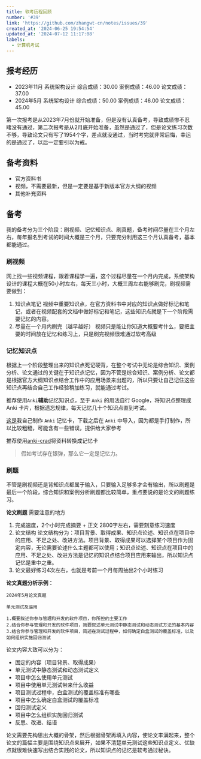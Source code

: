 ```yaml
---
title: 软考历程回顾
number: '#39'
link: 'https://github.com/zhangwt-cn/notes/issues/39'
created_at: '2024-06-25 19:54:54'
updated_at: '2024-07-12 11:17:08'
labels:
  - 计算机考试
---
```

## 报考经历
- 2023年11月 系统架构设计
综合成绩：30.00
案例成绩：46.00
论文成绩：37.00
- 2024年5月  系统架构设计
综合成绩：50.00
案例成绩：46.00
论文成绩：45.00

第一次报考是从2023年7月份就开始准备，但是没有认真备考，导致成绩惨不忍睹没有通过，第二次报考是从2月底开始准备，虽然是通过了，但是论文练习次数不够，导致论文只有写了1954个字，差点就没通过，当时考完就非常后悔，幸运的是通过了，以后一定要引以为戒。


## 备考资料
- 官方资料书
- 视频，不需要最新，但是一定要是基于新版本官方大纲的视频
- 其他补充资料

## 备考
我的备考分为三个阶段：刷视频、记忆知识点、刷真题，备考时间尽量在三个月左右，每年报名到考试的时间大概是三个月，只要充分利用这三个月认真备考，基本都能通过。


### 刷视频
网上找一些视频课程，跟着课程学一遍，这个过程尽量在一个月内完成，系统架构设计的课程大概在50小时左右，每天三小时，大概三周左右能够刷完，刷视频需要做到：
1. 知识点笔记
视频中重要知识点，在官方资料书中对应的知识点做好标记和笔记，或者在视频配套的文档中做好标记和笔记，这些知识点就是下一个阶段需要记忆的内容。
2. 尽量在一个月内刷完（越早越好）
视频只是能让你知道大概要考什么，要把主要的时间放在记忆和练习上，只是刷完视频很难通过软考高级

### 记忆知识点
根据上一个阶段整理出来的知识点死记硬背，在整个考试中无论是综合知识、案例分析、论文通过的关键在于知识点记忆，因为不管是综合知识、案例分析、论文都是根据官方大纲知识点结合工作中的应用场景来出题的，所以只要让自己记住这些知识点再结合自己工作经验稍加练习，就能通过考试。

推荐使用`Anki`**辅助**记忆知识点，至于 `Anki` 的用法自行 Google，将知识点整理成 Anki 卡片，根据遗忘规律，每天记忆几十个知识点直到考试。

[这是](https://pan.baidu.com/s/1F8bQk5_3g9dRu6MBRvwEhQ?pwd=unqr)我自己制作 `Anki` 记忆卡，下载之后在 `Anki` 中导入，因为都是手打制作，所以比较粗糙，可能含有一些错误，提供给大家参考

推荐使用[anki-crad](https://github.com/zhangwt-cn/anki-card)将资料转换成记忆卡


> 假如考试存在银弹，那么它一定是记忆力。

### 刷题
不管是刷视频还是背知识点都属于输入，只要输入足够多才会有输出，所以刷题是最后一个阶段，综合知识和案例分析刷题都比较简单，重点要说的是论文的刷题练习。

**论文刷题**
需要注意的地方
1. 完成速度，2个小时完成摘要 + 正文 2800字左右，需要刻意练习速度
2. 论文结构
 论文结构分为：项目背景、取得成果、知识点论述、知识点在项目中的应用、不足之处、改进方法。项目背景、取得成果可以选择某个项目作为固定内容，无论需要论述什么主题都可以使用；知识点论述、知识点在项目中的应用、不足之处、改进方法是记忆的知识点结合项目应用来输出，所以知识点记忆是重中之重。
3. 论文最好练习4次左右，也就是考前一个月每周抽出2个小时练习


**论文真题分析示例：**
```
2024年5月论文真题

单元测试及运用

1.概要叙述你参与管理和开发的软件项目，你所担的主要工作
2.结合你参与管理和开发的软件项目，简要叙述单元测试中静态测试和动态测试方法的基本内容
3.结合你参与管理和开发的软件项目，简述在测试过程中，如何确定白盒测试的覆盖标准，以及如何组织实施回归测试

```
论文内容大致可以分为：
- 固定的内容（项目背景、取得成果）
- 单元测试中静态测试和动态测试定义
- 项目中怎么使用单元测试
- 项目中使用单元测试带来什么收益
- 项目测试过程中，白盒测试的覆盖标准有哪些
- 项目中怎么确定白盒测试的覆盖标准
- 回归测试定义
- 项目中怎么组织实施回归测试
- 反思、改进、结语

论文需要先构思出大概的骨架，然后根据骨架再填入内容，使论文丰满起来，整个论文的篇幅主要是围绕知识点来展开，如果不清楚单元测试这些知识点定义、优缺点就很难快速写出结合实践的论文，所以知识点的记忆是软考通过秘诀。



